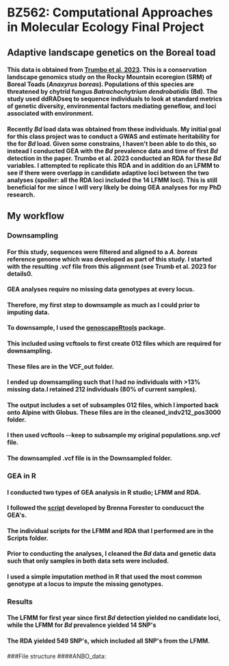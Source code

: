 # BZ562: Computational Approaches in Molecular Ecology Final Project
## Adaptive landscape genetics on the Boreal toad 

#### This data is obtained from [Trumbo et al. 2023](https://onlinelibrary.wiley.com/doi/full/10.1111/mec.17175). This is a conservation landscape genomics study on the Rocky Mountain ecoregion (SRM) of Boreal Toads (_Anaxyrus boreas_). Populations of this species are threatened by chytrid fungus _Batrachochytrium dendrobatidis_ (Bd). The study used ddRADseq to sequence individuals to look at standard metrics of genetic diversity, environmental factors mediating geneflow, and loci associated with environment. 
#### Recently _Bd_ load data was obtained from these individuals. My initial goal for this class project was to conduct a GWAS and estimate heritability for the for _Bd_ load. Given some constrains, I haven't been able to do this, so instead I conducted GEA with the _Bd_ prevalence data and time of first _Bd_ detection in the paper. Trumbo et al. 2023 conducted an RDA for these _Bd_ variables. I attempted to replicate this RDA and in addition do an LFMM to see if there were overlapp in candidate adaptive loci between the two analyses (spoiler: all the RDA loci included the 14 LFMM loci). This is still beneficial for me since I will very likely be doing GEA analyses for my PhD research.

## My workflow
### Downsampling
#### For this study, sequences were filtered and aligned to a _A. boreas_ reference genome which was developed as part of this study. I started with the resulting .vcf file from this alignment (see Trumb et al. 2023 for details0. 
#### GEA analyses require no missing data genotypes at every locus.
#### Therefore, my first step to downsample as much as I could prior to imputing data.
#### To downsample, I used the [genoscapeRtools](https://github.com/eriqande/genoscapeRtools) package.
#### This included using vcftools to first create 012 files which are required for downsampling. 
#### These files are in the VCF_out folder.
#### I ended up downsampling such that I had no individuals with >13% missing data.I retained 212 individuals (80% of current samples).
#### The output includes a set of subsamples 012 files, which I imported back onto Alpine with Globus. These files are in the cleaned_indv212_pos3000 folder.
#### I then used vcftools --keep to subsample my original populations.snp.vcf file. 
#### The downsampled .vcf file is in the Downsampled folder.
### GEA in R
#### I conducted two types of GEA analysis in R studio; LFMM and RDA.
#### I followed the [script](https://bookdown.org/hhwagner1/LandGenCourse_book/WE_11.html#WE_11) developed by Brenna Forester to conducuct the GEA's.
#### The individual scripts for the LFMM and RDA that I performed are in the Scripts folder.
#### Prior to conducting the analyses, I cleaned the _Bd_ data and genetic data such that only samples in both data sets were included. 
#### I used a simple imputation method in R that used the most common genotype at a locus to impute the missing genotypes.
### Results
#### The LFMM for first year since first _Bd_ detection yielded no candidate loci, while the LFMM for _Bd_ prevalence yielded 14 SNP's
#### The RDA yielded 549 SNP's, which included all SNP's from the LFMM.

###File structure
####ANBO_data: 
